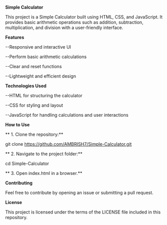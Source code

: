 **Simple Calculator**

This project is a Simple Calculator built using HTML, CSS, and JavaScript. It provides basic arithmetic operations such as addition, subtraction, multiplication, and division with a user-friendly interface.

**Features**

  --Responsive and interactive UI

  --Perform basic arithmetic calculations

  --Clear and reset functions

  --Lightweight and efficient design

**Technologies Used**

  --HTML for structuring the calculator

  --CSS for styling and layout

  --JavaScript for handling calculations and user interactions

**How to Use**

** 1. Clone the repository:**

git clone https://github.com/AMBRISH7/Simple-Calculator.git

** 2. Navigate to the project folder:**

cd Simple-Calculator

** 3. Open index.html in a browser.**

**Contributing**

Feel free to contribute by opening an issue or submitting a pull request.

**License**

This project is licensed under the terms of the LICENSE file included in this repository.
